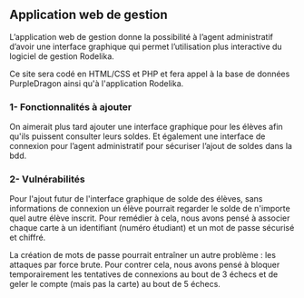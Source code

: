 ## Application web de gestion

L’application web de gestion donne la possibilité à l’agent administratif d’avoir une interface graphique qui permet l’utilisation plus interactive du logiciel de gestion Rodelika. 

Ce site sera codé en HTML/CSS et PHP et fera appel à la base de données PurpleDragon ainsi qu'à l'application Rodelika. 

### 1- Fonctionnalités à ajouter
On aimerait plus tard ajouter une interface graphique pour les élèves afin qu'ils puissent consulter leurs soldes. Et également une interface de connexion pour l’agent administratif pour sécuriser l’ajout de soldes dans la bdd. 

### 2- Vulnérabilités
Pour l'ajout futur de l'interface graphique de solde des élèves, sans informations de connexion un élève pourrait regarder le solde de n'importe quel autre élève inscrit. Pour remédier à cela, nous avons pensé à associer chaque carte à un identifiant (numéro étudiant) et un mot de passe sécurisé et chiffré. 

La création de mots de passe pourrait entraîner un autre problème : les attaques par force brute. Pour contrer cela, nous avons pensé à bloquer temporairement les tentatives de connexions au bout de 3 échecs et de geler le compte (mais pas la carte) au bout de 5 échecs. 


